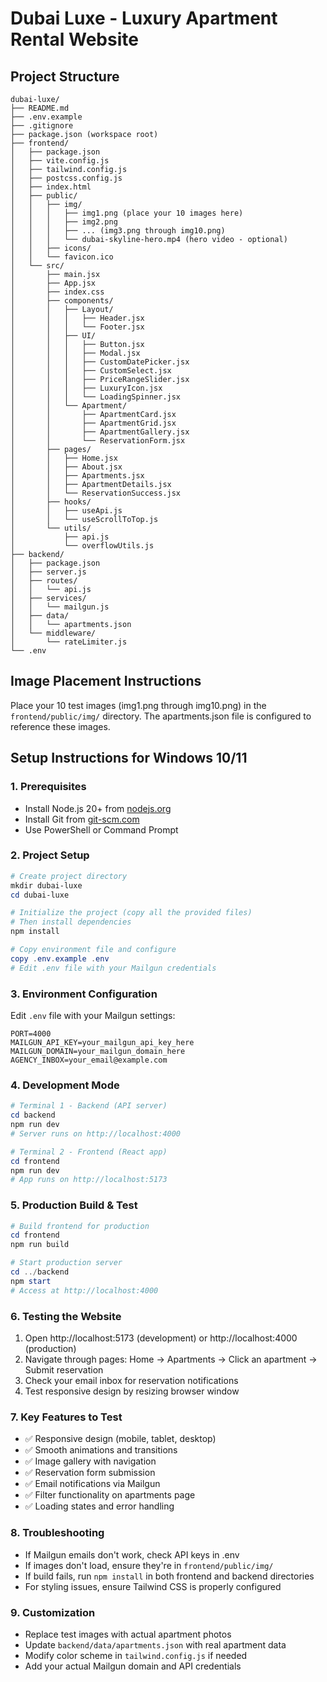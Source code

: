# Dubai Luxe - Luxury Apartment Rental Website

## Project Structure
```
dubai-luxe/
├── README.md
├── .env.example
├── .gitignore
├── package.json (workspace root)
├── frontend/
│   ├── package.json
│   ├── vite.config.js
│   ├── tailwind.config.js
│   ├── postcss.config.js
│   ├── index.html
│   ├── public/
│   │   ├── img/
│   │   │   ├── img1.png (place your 10 images here)
│   │   │   ├── img2.png
│   │   │   ├── ... (img3.png through img10.png)
│   │   │   └── dubai-skyline-hero.mp4 (hero video - optional)
│   │   ├── icons/
│   │   └── favicon.ico
│   └── src/
│       ├── main.jsx
│       ├── App.jsx
│       ├── index.css
│       ├── components/
│       │   ├── Layout/
│       │   │   ├── Header.jsx
│       │   │   └── Footer.jsx
│       │   ├── UI/
│       │   │   ├── Button.jsx
│       │   │   ├── Modal.jsx
│       │   │   ├── CustomDatePicker.jsx
│       │   │   ├── CustomSelect.jsx
│       │   │   ├── PriceRangeSlider.jsx
│       │   │   ├── LuxuryIcon.jsx
│       │   │   └── LoadingSpinner.jsx
│       │   └── Apartment/
│       │       ├── ApartmentCard.jsx
│       │       ├── ApartmentGrid.jsx
│       │       ├── ApartmentGallery.jsx
│       │       └── ReservationForm.jsx
│       ├── pages/
│       │   ├── Home.jsx
│       │   ├── About.jsx
│       │   ├── Apartments.jsx
│       │   ├── ApartmentDetails.jsx
│       │   └── ReservationSuccess.jsx
│       ├── hooks/
│       │   ├── useApi.js
│       │   └── useScrollToTop.js
│       └── utils/
│           ├── api.js
│           └── overflowUtils.js
├── backend/
│   ├── package.json
│   ├── server.js
│   ├── routes/
│   │   └── api.js
│   ├── services/
│   │   └── mailgun.js
│   ├── data/
│   │   └── apartments.json
│   └── middleware/
│       └── rateLimiter.js
└── .env
```

## Image Placement Instructions
Place your 10 test images (img1.png through img10.png) in the `frontend/public/img/` directory. The apartments.json file is configured to reference these images.

## Setup Instructions for Windows 10/11

### 1. Prerequisites
- Install Node.js 20+ from [nodejs.org](https://nodejs.org/)
- Install Git from [git-scm.com](https://git-scm.com/)
- Use PowerShell or Command Prompt

### 2. Project Setup
```powershell
# Create project directory
mkdir dubai-luxe
cd dubai-luxe

# Initialize the project (copy all the provided files)
# Then install dependencies
npm install

# Copy environment file and configure
copy .env.example .env
# Edit .env file with your Mailgun credentials
```

### 3. Environment Configuration
Edit `.env` file with your Mailgun settings:
```
PORT=4000
MAILGUN_API_KEY=your_mailgun_api_key_here
MAILGUN_DOMAIN=your_mailgun_domain_here
AGENCY_INBOX=your_email@example.com
```

### 4. Development Mode
```powershell
# Terminal 1 - Backend (API server)
cd backend
npm run dev
# Server runs on http://localhost:4000

# Terminal 2 - Frontend (React app)
cd frontend  
npm run dev
# App runs on http://localhost:5173
```

### 5. Production Build & Test
```powershell
# Build frontend for production
cd frontend
npm run build

# Start production server
cd ../backend
npm start
# Access at http://localhost:4000
```

### 6. Testing the Website
1. Open http://localhost:5173 (development) or http://localhost:4000 (production)
2. Navigate through pages: Home → Apartments → Click an apartment → Submit reservation
3. Check your email inbox for reservation notifications
4. Test responsive design by resizing browser window

### 7. Key Features to Test
- ✅ Responsive design (mobile, tablet, desktop)
- ✅ Smooth animations and transitions
- ✅ Image gallery with navigation
- ✅ Reservation form submission
- ✅ Email notifications via Mailgun
- ✅ Filter functionality on apartments page
- ✅ Loading states and error handling

### 8. Troubleshooting
- If Mailgun emails don't work, check API keys in .env
- If images don't load, ensure they're in `frontend/public/img/`
- If build fails, run `npm install` in both frontend and backend directories
- For styling issues, ensure Tailwind CSS is properly configured

### 9. Customization
- Replace test images with actual apartment photos
- Update `backend/data/apartments.json` with real apartment data
- Modify color scheme in `tailwind.config.js` if needed
- Add your actual Mailgun domain and API credentials